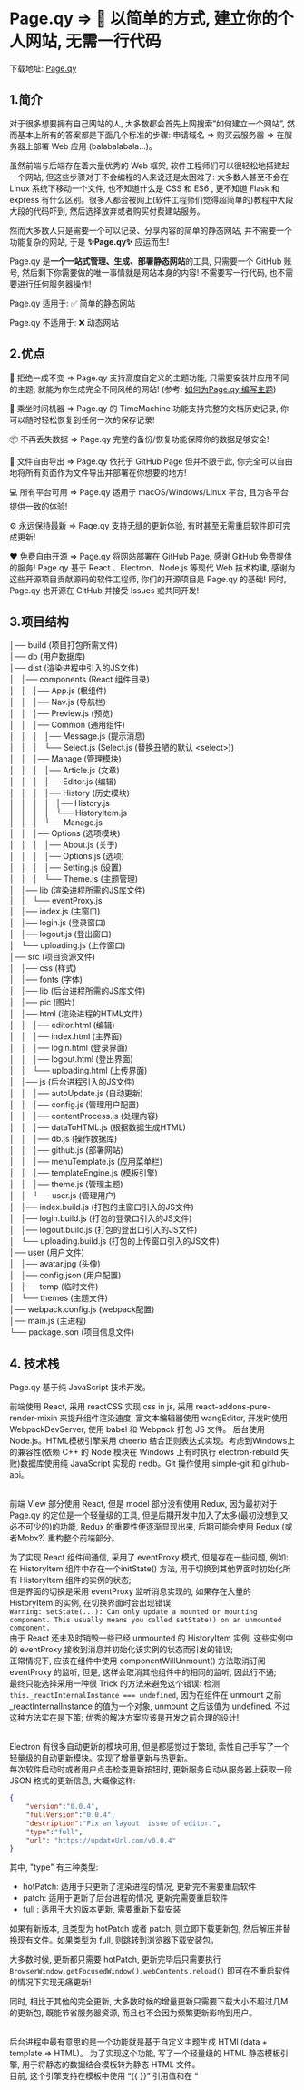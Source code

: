 # Page.qy => 🤘 以简单的方式, 建立你的个人网站, 无需一行代码

下载地址: [Page.qy](http://page.huqingyang.top)

## 1.简介
对于很多想要拥有自己网站的人, 大多数都会首先上网搜索”如何建立一个网站”, 然而基本上所有的答案都是下面几个标准的步骤: 申请域名 => 购买云服务器 => 在服务器上部署 Web 应用 (balabalabala…)。  

虽然前端与后端存在着大量优秀的 Web 框架, 软件工程师们可以很轻松地搭建起一个网站, 但这些步骤对于不会编程的人来说还是太困难了: 大多数人甚至不会在 Linux 系统下移动一个文件, 也不知道什么是 CSS 和 ES6 , 更不知道 Flask 和 express 有什么区别。很多人都会被网上(软件工程师们觉得超简单的)教程中大段大段的代码吓到, 然后选择放弃或者购买付费建站服务。  

然而大多数人只是需要一个可以记录、分享内容的简单的静态网站, 并不需要一个功能复杂的网站, 于是 **✨Page.qy✨** 应运而生!  

Page.qy 是**一个一站式管理、生成、部署静态网站**的工具, 只需要一个 GitHub 账号, 然后剩下你需要做的唯一事情就是网站本身的内容! 不需要写一行代码, 也不需要进行任何服务器操作!   

Page.qy 适用于: ✅ 简单的静态网站

Page.qy 不适用于: ❌ 动态网站

## 2.优点
💅 拒绝一成不变 => Page.qy 支持高度自定义的主题功能, 只需要安装并应用不同的主题, 就能为你生成完全不同风格的网站! (参考: [如何为Page.qy 编写主题](./doc/theme.md))  

🚀 乘坐时间机器 => Page.qy 的 TimeMachine 功能支持完整的文档历史记录, 你可以随时轻松恢复到任何一次的保存记录!  

📦 不再丢失数据 => Page.qy 完整的备份/恢复功能保障你的数据足够安全!  

📂 文件自由导出 => Page.qy 依托于 GitHub Page 但并不限于此, 你完全可以自由地将所有页面作为文件导出并部署在你想要的地方!  

💻 所有平台可用 => Page.qy 适用于 macOS/Windows/Linux 平台, 且为各平台提供一致的体验!  

⚙ 永远保持最新 => Page.qy 支持无缝的更新体验, 有时甚至无需重启软件即可完成更新!    

❤ 免费自由开源 => Page.qy 将网站部署在 GitHub Page, 感谢 GitHub 免费提供的服务! Page.qy 基于 React 、Electron、Node.js 等现代 Web 技术构建, 感谢为这些开源项目贡献源码的软件工程师, 你们的开源项目是 Page.qy 的基础! 同时, Page.qy 也开源在 GitHub 并接受 Issues 或共同开发!  

## 3.项目结构
│── build (项目打包所需文件)  
│── db	(用户数据库)  
│── dist (渲染进程中引入的JS文件)  
│   │── components (React 组件目录)  
│   │   │── App.js (根组件)  
│   │   │── Nav.js (导航栏)  
│   │   │── Preview.js (预览)  
│   │   │── Common (通用组件)  
│   │   │   │── Message.js (提示消息)  
│   │   │   └── Select.js (Select.js (替换丑陋的默认 \<select\>))   
│   │   │── Manage (管理模块)  
│   │   │   │── Article.js (文章)  
│   │   │   │── Editor.js (编辑)  
│   │   │   │── History (历史模块)  
│   │   │   │   │── History.js  
│   │   │   │   └── HistoryItem.js  
│   │   │   └── Manage.js\
│   │   │── Options (选项模块)\
│   │   │   │── About.js (关于)\
│   │   │   │── Options.js (选项)\
│   │   │   │── Setting.js (设置)\
│   │   │   └── Theme.js (主题管理)\
│   │── lib (渲染进程所需的JS库文件)\
│   │   └── eventProxy.js\
│   │── index.js	(主窗口)\
│   │── login.js (登录窗口)\
│   │── logout.js (登出窗口)\
│   └── uploading.js (上传窗口)\
│── src (项目资源文件)\
│   │── css (样式)\
│   │── fonts (字体)\
│   │── lib (后台进程所需的JS库文件)\
│   │── pic (图片)\
│   │── html (渲染进程的HTML文件)\
│   │   │── editor.html (编辑)\
│   │   │── index.html (主界面)\
│   │   │── login.html (登录界面)\
│   │   │── logout.html (登出界面)\
│   │   └── uploading.html (上传界面)\
│   │── js (后台进程引入的JS文件)\
│   │   │── autoUpdate.js (自动更新)\
│   │   │── config.js (管理用户配置)\
│   │   │── contentProcess.js (处理内容)\
│   │   │── dataToHTML.js (根据数据生成HTML)\
│   │   │── db.js (操作数据库)\
│   │   │── github.js (部署网站)\
│   │   │── menuTemplate.js (应用菜单栏)\
│   │   │── templateEngine.js (模板引擎)\
│   │   │── theme.js (管理主题)\
│   │   └── user.js (管理用户)\
│   │── index.build.js (打包的主窗口引入的JS文件)\
│   │── login.build.js (打包的登录口引入的JS文件)\
│   │── logout.build.js (打包的登出口引入的JS文件)\
│   └── uploading.build.js (打包的上传窗口引入的JS文件)\
│── user (用户文件)\
│   │── avatar.jpg (头像)\
│   │── config.json (用户配置)\
│   │── temp (临时文件)\
│   └── themes (主题文件)\
│── webpack.config.js (webpack配置)\
│── main.js (主进程)\
└── package.json (项目信息文件)

## 4. 技术栈
Page.qy 基于纯 JavaScript 技术开发。

前端使用 React, 采用 reactCSS 实现 css in js, 采用 react-addons-pure-render-mixin 来提升组件渲染速度, 富文本编辑器使用 wangEditor, 开发时使用 WebpackDevServer, 使用 babel 和 Webpack 打包 JS 文件。
后台使用 Node.js。HTML模板引擎采用 cheerio 结合正则表达式实现。考虑到Windows上的兼容性(依赖 C++ 的 Node 模块在 Windows 上有时执行 electron-rebuild 失败)数据库使用纯 JavaScript 实现的 nedb。Git 操作使用 simple-git 和 github-api。<br/><br/>

前端 View 部分使用 React, 但是 model 部分没有使用 Redux, 因为最初对于 Page.qy 的定位是一个轻量级的工具, 但是后期开发中加入了太多(最初没想到又必不可少的)的功能, Redux 的重要性便逐渐显现出来, 后期可能会使用 Redux (或者Mobx?) 重构整个前端部分。

为了实现 React 组件间通信, 采用了 eventProxy 模式, 但是存在一些问题, 例如:   
在 HistoryItem 组件中存在一个initState() 方法, 用于切换到其他界面时初始化所有 HistoryItem 组件的实例的状态;   
但是界面的切换是采用 eventProxy 监听消息实现的, 如果存在大量的 HistoryItem 的实例, 在切换界面时会出现错误:  
`Warning: setState(...): Can only update a mounted or mounting component. This usually means you called setState() on an unmounted component.`  
由于 React 还未及时销毁一些已经 unmounted 的 HistoryItem 实例, 这些实例中的 eventProxy 接收到消息并初始化该实例的状态而引发的错误;  
正常情况下, 应该在组件中使用 componentWillUnmount() 方法取消订阅 eventProxy 的监听, 但是, 这样会取消其他组件中的相同的监听, 因此行不通;   
最终只能选择采用一种很 Trick 的方法来避免这个错误: 检测`this._reactInternalInstance === undefined`, 因为在组件在 unmount 之前 _reactInternalInstance 的值为一个对象, unmount 之后该值为 undefined. 不过这种方法实在是下策; 优秀的解决方案应该是开发之前合理的设计!<br/><br/>

Electron 有很多自动更新的模块可用, 但是都感觉过于繁琐, 索性自己手写了一个轻量级的自动更新模块。实现了增量更新与热更新。  
每次软件启动时或者用户点击检查更新按钮时, 更新服务自动从服务器上获取一段 JSON 格式的更新信息, 大概像这样:
``` json
{
    "version":"0.0.4",
    "fullVersion":"0.0.4",
    "description":"Fix an layout  issue of editor.",
    "type":"full",
    "url": "https://updateUrl.com/v0.0.4"
}
```
其中, "type" 有三种类型:
* hotPatch: 适用于只更新了渲染进程的情况, 更新完不需要重启软件
* patch: 适用于更新了后台进程的情况, 更新完需要重启软件
* full : 适用于大的版本更新, 需要重新下载安装

如果有新版本, 且类型为 hotPatch 或者 patch, 则立即下载更新包, 然后解压并替换现有文件。如果类型为 full, 则跳转到浏览器下载安装包。

大多数时候, 更新都只需要 hotPatch, 更新完毕后只需要执行 `BrowserWindow.getFocusedWindow().webContents.reload()` 即可在不重启软件的情况下实现无痛更新!

同时, 相比于其他的完全更新, 大多数时候的增量更新只需要下载大小不超过几M的更新包, 既能节省服务器资源, 而且也不会因为频繁更新影响到用户。<br/><br/>


后台进程中最有意思的是一个功能就是基于自定义主题生成 HTMl (data + template => HTML)。
为了实现这个功能, 写了一个轻量级的 HTML 静态模板引擎, 用于将静态的数据结合模板转为静态 HTML 文件。  
目前, 这个引擎支持在模板中使用 “{{ }}” 引用值和在 “<template>” 标签中使用 “@for” 属性来遍历值, 如: 
模板中:
```html
<p class="date">
    Written By {{ user.name }} on {{ createDate.month }}/{{ createDate.date }}
</p>
```
如果 user.name 的值为字符串 “Joe”, createDate的值为对象 { month: ’05’, date: ’16’ }, 则上面的语句将被模板引擎解析为:
```html
<p class="date">
    Written By Joe on 05/16
</p>
```
模板中:
```html
<div id="tags">
    <template @for="tag of tags">
        <a>#{{ tag }}</a>
    </template>
</div>
```
如果tags的值为数组 [“Hello”, “World”, “Page.qy”], 则上面的语句将被模板引擎解析为:
```html
<div id="tags">
    <a>#Hello</a>
	<a>#World</a>
	<a>#Page.qy</a>
</div>
```
模板引擎大概的实现思路为: 使用 with 语句将需要引用的值注入当前作用域, 解析模板, 使用正则表达式查找引用值并执行 eval(), 然后使用正则表达式将引用替换为 eval() 执行的结果。
这样就只需更改 data 和 模板, 就能拓展主题的功能!

不过目前的模板引擎还跟简单, 还有很多工作可以做...

Page.qy 会继续更新, 后期会加入 Markdown 支持。一直在寻找合适的编辑器, 如果没找到合适的, 可能会自己写(都说编辑器是神坑, 想尝试一下😂)…

最后, 如果你觉得项目很赞的话, 请大力的 Star 👻!  
另外, 最近正在找暑期前端实习, 如果哪位大佬对我有兴趣的话, 亲联系我的邮箱 <a href="mailto://hqy841440305@gmail.com">hqy841440305@Gmail.com<a/>

#EOF
